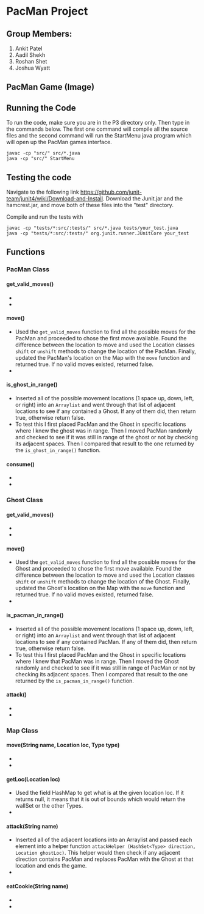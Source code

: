 # PacMan Project

## Group Members:
1. Ankit Patel
2. Aadil Shekh
3. Roshan Shet
4. Joshua Wyatt

## PacMan Game (Image)


## Running the Code
To run the code, make sure you are in the P3 directory only. Then type in the commands below. The first one command will compile all the source files and the second command will run the StartMenu java program which will open up the PacMan games interface.
```
javac -cp "src/" src/*.java
java -cp "src/" StartMenu
```

## Testing the code
Navigate to the following link <https://github.com/junit-team/junit4/wiki/Download-and-Install>.
Download the Junit.jar and the hamcrest.jar, and move both of these files into the "test" directory.

Compile and run the tests with
```
javac -cp "tests/*:src/:tests/" src/*.java tests/your_test.java
java -cp "tests/*:src/:tests/" org.junit.runner.JUnitCore your_test
```

## Functions

### PacMan Class

#### get_valid_moves()
- 
- 

#### move()
- Used the `get_valid_moves` function to find all the possible moves for the PacMan and proceeded to chose the first move available. Found the difference between the location to move and used the Location classes `shift` or `unshift` methods to change the location of the PacMan. Finally, updated the PacMan's location on the Map with the `move` function and returned true. If no valid moves existed, returned false.
- 

#### is_ghost_in_range()
- Inserted all of the possible movement locations (1 space up, down, left, or right) into an `Arraylist` and went through that list of adjacent locations to see if any contained a Ghost. If any of them did, then return true, otherwise return false.
- To test this I first placed PacMan and the Ghost in specific locations where I knew the ghost was in range. Then I moved PacMan randomly and checked to see if it was still in range of the ghost or not by checking its adjacent spaces. Then I compared that result to the one returned by the `is_ghost_in_range()` function.

#### consume()
- 
- 

### Ghost Class

#### get_valid_moves()
- 
- 

#### move()
-  Used the `get_valid_moves` function to find all the possible moves for the Ghost and proceeded to chose the first move available. Found the difference between the location to move and used the Location classes `shift` or `unshift` methods to change the location of the Ghost. Finally, updated the Ghost's location on the Map with the `move` function and returned true. If no valid moves existed, returned false.
- 

#### is_pacman_in_range()
- Inserted all of the possible movement locations (1 space up, down, left, or right) into an `Arraylist` and went through that list of adjacent locations to see if any contained PacMan. If any of them did, then return true, otherwise return false.
- To test this I first placed PacMan and the Ghost in specific locations where I knew that PacMan was in range. Then I moved the Ghost randomly and checked to see if it was still in range of PacMan or not by checking its adjacent spaces. Then I compared that result to the one returned by the `is_pacman_in_range()` function.

#### attack()
- 
- 

### Map Class

#### move(String name, Location loc, Type type)
- 
- 

#### getLoc(Location loc)
- Used the field HashMap to get what is at the given location loc. If it returns null, it means that it is out of bounds which would return the wallSet or the other Types.
- 

#### attack(String name)
- Inserted all of the adjacent locations into an Arraylist and passed each element into a helper function `attackHelper (HashSet<Type> direction, Location ghostLoc)`. This helper would then check if any adjacent direction contains PacMan and replaces PacMan with the Ghost at that location and ends the game.
- 

#### eatCookie(String name)
- 
- 
